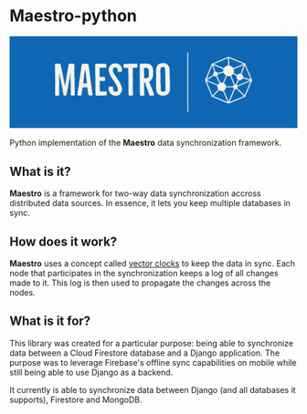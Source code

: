 # Maestro-python

![Maestro logo][logo-img]

Python implementation of the **Maestro** data synchronization framework.

## What is it?

**Maestro** is a framework for two-way data synchronization accross distributed data sources. In essence, it lets you keep multiple databases in sync.

## How does it work?

**Maestro** uses a concept called [vector clocks](https://en.wikipedia.org/wiki/Vector_clock) to keep the data in sync. Each node that participates in the synchronization keeps a log of all changes made to it. This log is then used to propagate the changes across the nodes.

## What is it for?

This library was created for a particular purpose: being able to synchronize data between a Cloud Firestore database and a Django application. The purpose was to leverage Firebase's offline sync capabilities on mobile while still being able to use Django as a backend.

It currently is able to synchronize data between Django (and all databases it supports), Firestore and MongoDB.


[logo-img]: https://raw.githubusercontent.com/estudio89/maestro-python/dev/docs/img/maestro.png
